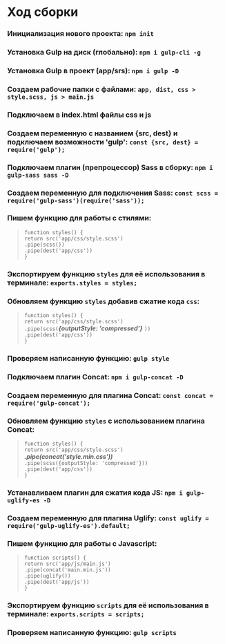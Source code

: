 # Ход сборки  
### Инициализация нового проекта: `npm init`
### Установка Gulp на диск (глобально): `npm i gulp-cli -g`
### Установка Gulp в проект (app/srs): `npm i gulp -D`
### Создаем рабочие папки с файлами: `app, dist, css > style.scss, js > main.js`
### Подключаем в index.html файлы css и js
### Создаем переменную с названием {src, dest} и подключаем возможности 'gulp': `const {src, dest} = require('gulp');`
### Подключаем плагин (препроцессор) Sass в сборку: `npm i gulp-sass sass -D`
### Создаем переменную для подключения Sass: `const scss = require('gulp-sass')(require('sass'));`
### Пишем функцию для работы с стилями:
>`function styles() {`  
`return src('app/css/style.scss')`  
`.pipe(scss())`  
`.pipe(dest('app/css'))`  
`}`
### Экспортируем функцию `styles` для её использования в терминале: `exports.styles = styles;`
### Обновляем функцию `styles` добавив сжатие кода `css`:
>`function styles() {`  
`return src('app/css/style.scss')`  
`.pipe(scss(`***{outputStyle: 'compressed'}***  `))`  
`.pipe(dest('app/css'))`  
`}`
### Проверяем написанную функцию: `gulp style`
### Подключаем плагин Concat: `npm i gulp-concat -D`
### Создаем переменную для плагина Concat: `const concat = require('gulp-concat');`
### Обновляем функцию `styles` с использованием плагина Concat:
>`function styles() {`  
`return src('app/css/style.scss')`  
***.pipe(concat('style.min.css'))***  
`.pipe(scss({outputStyle: 'compressed'}))`  
`.pipe(dest('app/css'))`  
`}`
### Устанавливаем плагин для сжатия кода JS: `npm i gulp-uglify-es -D`
### Создаем переменную для плагина Uglify: `const uglify = require('gulp-uglify-es').default;`
### Пишем функцию для работы с Javascript:
>`function scripts() {`  
`return src('app/js/main.js')`  
`.pipe(concat('main.min.js'))`  
`.pipe(uglify())`  
`.pipe(dest('app/js'))`  
`}`
### Экспортируем функцию `scripts` для её использования в терминале: `exports.scripts = scripts;`
### Проверяем написанную функцию: `gulp scripts`